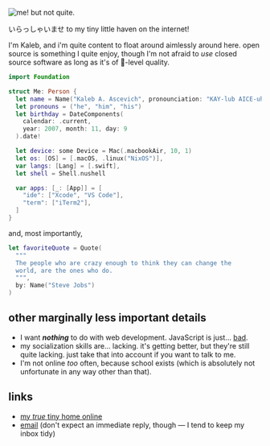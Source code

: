 ![me! but not quite.](https://github.com/user-attachments/assets/c0ce4e2a-13b0-4154-bcf9-27324a35bcf9 "me! but not quite.")

いらっしゃいませ to my tiny little haven on the internet!

I'm Kaleb, and i'm quite content to float around aimlessly around here. open source is something I quite enjoy, though I'm not afraid to _use_ closed source software as long as it's of 🍎-level quality.

```swift
import Foundation

struct Me: Person {
  let name = Name("Kaleb A. Ascevich", pronounciation: "KAY-lub AICE-uh-vitch")
  let pronouns = ("he", "him", "his")
  let birthday = DateComponents(
    calendar: .current,
    year: 2007, month: 11, day: 9
  ).date!

  let device: some Device = Mac(.macbookAir, 10, 1)
  let os: [OS] = [.macOS, .linux("NixOS")],
  var langs: [Lang] = [.swift],
  let shell = Shell.nushell

  var apps: [_: [App]] = [
    "ide": ["Xcode", "VS Code"],
    "term": ["iTerm2"],
  ]
}
```

and, most importantly,

```swift
let favoriteQuote = Quote(
  """
  The people who are crazy enough to think they can change the
  world, are the ones who do.
  """,
  by: Name("Steve Jobs")
)
```

## other marginally less important details

- I want **_nothing_** to do with web development. JavaScript is just… [bad](https://www.destroyallsoftware.com/talks/wat).
- my socialization skills are… lacking. it's getting better, but they're still quite lacking. just take that into account if you want to talk to me.
- I'm not online *too* often, because school exists (which is absolutely not unfortunate in any way other than that).

## links

- [my *true* tiny home online](https://kaascevich.carrd.co)
- [email](mailto:cloths-fringe0s@icloud.com) (don't expect an immediate reply, though — I tend to keep my inbox tidy)
